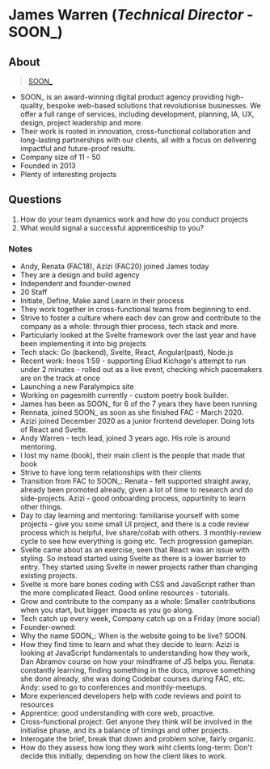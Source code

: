 # James Warren (**_Technical Director_** - **SOON\_**)

## About

> [SOON\_](https://www.thisissoon.com/)

- SOON\_ is an award-winning digital product agency providing high-quality, bespoke web-based solutions that revolutionise businesses. We offer a full range of services, including development, planning, IA, UX, design, project leadership and more.
- Their work is rooted in innovation, cross-functional collaboration and long-lasting partnerships with our clients, all with a focus on delivering impactful and future-proof results.
- Company size of 11 - 50
- Founded in 2013
- Plenty of interesting projects

## Questions

1. How do your team dynamics work and how do you conduct projects
2. What would signal a successful apprenticeship to you?

### Notes

- Andy, Renata (FAC18), Azizi (FAC20) joined James today
- They are a design and build agency
- Independent and founder-owned
- 20 Staff
- Initiate, Define, Make aand Learn in their process
- They work together in cross-functional teams from beginning to end.
- Strive to foster a culture where each dev can grow and contribute to the company as a whole: through thier process, tech stack and more.
- Particularly looked at the Svelte framework over the last year and have been implementing it into big projects
- Tech stack: Go (backend), Svelte, React, Angular(past), Node.js
- Recent work: Ineos 1:59 - supporting Eliud Kichoge's attempt to run under 2 minutes - rolled out as a live event, checking which pacemakers are on the track at once
- Launching a new Paralympics site
- Working on pagesmith currently - custom poetry book builder.
- James has been as SOON\_ for 6 of the 7 years they have been running
- Rennata, joined SOON\_ as soon as she finished FAC - March 2020.
- Azizi joined December 2020 as a junior frontend developer. Doing lots of React and Svelte.
- Andy Warren - tech lead, joined 3 years ago. His role is around mentoring.
- I lost my name (book), their main client is the people that made that book
- Strive to have long term relationships with their clients
- Transition from FAC to SOON\_: Renata - felt supported straight away, already been promoted already, given a lot of time to research and do side-projects. Azizi - good onboarding process, oppurtinity to learn other things.
- Day to day learning and mentoring: familiarise yourself with some projects - give you some small UI project, and there is a code review process which is helpful, live share/collab with others. 3 monthly-review cycle to see how everything is going etc. Tech progression gameplan.
- Svelte came about as an exercise, seen that React was an issue with styling. So instead started using Svelte as there is a lower barrier to entry. They started using Svelte in newer projects rather than changing existing projects.
- Svelte is more bare bones coding with CSS and JavaScript rather than the more complicated React. Good online resources - tutorials.
- Grow and contribute to the company as a whole: Smaller contributions when you start, but bigger impacts as you go along.
- Tech catch up every week, Company catch up on a Friday (more social)
- Founder-owned:
- Why the name SOON\_: When is the website going to be live? SOON.
- How they find time to learn and what they decide to learn: Azizi is looking at JavaScript fundamentals to understanding how they work, Dan Abramov course on how your mindframe of JS helps you. Renata: constantly learning, finding something in the docs, improve something she done already, she was doing Codebar courses during FAC, etc. Andy: used to go to conferences and monthly-meetups.
- More experienced developers help with code reviews and point to resources
- Apprentice: good understanding with core web, proactive.
- Cross-functional project: Get anyone they think will be involved in the initialise phase, and its a balance of timings and other projects.
- Interogate the brief, break that down and problem solve, fairly organic.
- How do they assess how long they work wiht clients long-term: Don't decide this initially, depending on how the client likes to work.
